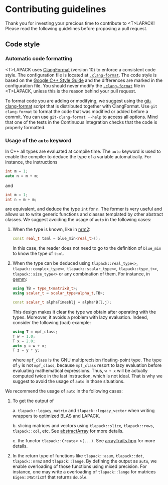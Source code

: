 # Contributing guidelines

Thank you for investing your precious time to contribute to \<T\>LAPACK! Please read the following guidelines before proposing a pull request.

## Code style

### Automatic code formatting

\<T\>LAPACK uses [ClangFormat](https://clang.llvm.org/docs/ClangFormat.html) (version 10) to enforce a consistent code style. The configuration file is located at [`.clang-format`](.clang-format). The code style is based on the [Google C++ Style Guide](https://google.github.io/styleguide/cppguide.html) and the differences are marked in the configuration file. You should never modify the [`.clang-format`](.clang-format) file in \<T\>LAPACK, unless this is the reason behind your pull request.

To format code you are adding or modifying, we suggest using the [git-clang-format](https://github.com/llvm-mirror/clang/blob/master/tools/clang-format/git-clang-format) script that is distributed together with ClangFormat. Use `git clang-format` to format the code that was modified or added before a commit. You can use `git-clang-format --help` to access all options. Mind that one of the tests in the Continuous Integration checks that the code is properly formatted.

### Usage of the `auto` keyword

In C++ all types are evaluated at compile time. The `auto` keyword is used to enable the compiler to deduce the type of a variable automatically. For instance, the instructions

```cpp
int m = 1;
auto n = m + m;
```

and 

```cpp
int m = 1;
int n = m + m;
```

are equivalent, and deduce the type `int` for `n`. The former is very useful and allows us to write generic functions and classes templated by other abstract classes. We suggest avoiding the usage of `auto` in the following cases:

1. When the type is known, like in [nrm2](include/tlapack/blas/nrm2.hpp):

    ```cpp
    const real_t tsml = blue_min<real_t>();
    ```

    In this case, the reader does not need to go to the definition of `blue_min` to know the type of `tsml`.

2. When the type can be deduced using `tlapack::real_type<>`, `tlapack::complex_type<>`, `tlapack::scalar_type<>`, `tlapack::type_t<>`, `tlapack::size_type<>` or any combination of them. For instance, in [gemm](include/tlapack/blas/gemm.hpp):

    ```cpp
    using TB = type_t<matrixB_t>;
    using scalar_t = scalar_type<alpha_t,TB>;

    const scalar_t alphaTimesblj = alpha*B(l,j);
    ```

    This design makes it clear the type we obtain after operating with the types. Moreover, it avoids a problem with lazy evaluation. Indeed, consider the following (bad) example:

    ```c++
    using T = mpf_class;
    T w = 1.0;
    T x = 2.0;
    auto y = w + x;
    T z = y * y;
    ```

    where `mpf_class` is the GNU multiprecision floating-point type. The type of `y` is not `mpf_class`, because `mpf_class` resort to lazy evaluation before evaluating mathematical expressions. Thus, `w + x` will be actually computed twice in the last instruction, which is not ideal. That is why we suggest to avoid the usage of `auto` in those situations.

We recommend the usage of `auto` in the following cases:

1. To get the output of

    a. `tlapack::legacy_matrix` and `tlapack::legacy_vector` when writing wrappers to optimized BLAS and LAPACK.

    b. slicing matrices and vectors using `tlapack::slice`, `tlapack::rows`, `tlapack::col`, etc. See [abstractArray](include/tlapack/plugins/abstractArray.hpp) for more details.
    
    c. the functor `tlapack::Create< >(...)`. See [arrayTraits.hpp](include/tlapack/base/arrayTraits.hpp) for more details.

2. In the return type of functions like `tlapack::asum`, `tlapack::dot`, `tlapack::nrm2` and `tlapack::lange`. By defining the output as `auto`, we enable overloading of those functions using mixed precision. For instance, one may write a overloading of `tlapack::lange` for matrices `Eigen::MatrixXf` that returns `double`.
